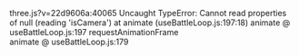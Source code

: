 
three.js?v=22d9606a:40065 Uncaught TypeError: Cannot read properties of null (reading 'isCamera')
    at animate (useBattleLoop.js:197:18)
animate	@	useBattleLoop.js:197
requestAnimationFrame		
animate	@	useBattleLoop.js:179
